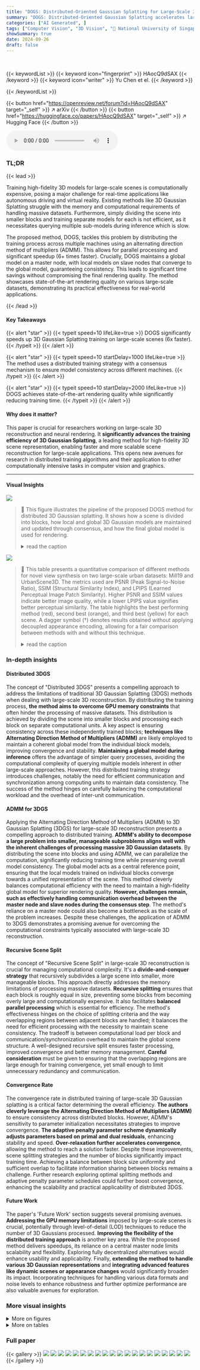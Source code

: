 ```yaml
---
title: "DOGS: Distributed-Oriented Gaussian Splatting for Large-Scale 3D Reconstruction  Via Gaussian Consensus"
summary: "DOGS: Distributed-Oriented Gaussian Splatting accelerates large-scale 3D reconstruction by distributing the training of 3D Gaussian Splatting models across multiple machines, achieving 6x faster train..."
categories: ["AI Generated", ]
tags: ["Computer Vision", "3D Vision", "🏢 National University of Singapore",]
showSummary: true
date: 2024-09-26
draft: false
---
```


<br>

{{< keywordList >}}
{{< keyword icon="fingerprint" >}} HAocQ9dSAX {{< /keyword >}}
{{< keyword icon="writer" >}} Yu Chen et el. {{< /keyword >}}
 
{{< /keywordList >}}

{{< button href="https://openreview.net/forum?id=HAocQ9dSAX" target="_self" >}}
↗ arXiv
{{< /button >}}
{{< button href="https://huggingface.co/papers/HAocQ9dSAX" target="_self" >}}
↗ Hugging Face
{{< /button >}}



<audio controls>
    <source src="https://ai-paper-reviewer.com/HAocQ9dSAX/podcast.wav" type="audio/wav">
    Your browser does not support the audio element.
</audio>


### TL;DR


{{< lead >}}

Training high-fidelity 3D models for large-scale scenes is computationally expensive, posing a major challenge for real-time applications like autonomous driving and virtual reality.  Existing methods like 3D Gaussian Splatting struggle with the memory and computational requirements of handling massive datasets.  Furthermore, simply dividing the scene into smaller blocks and training separate models for each is not efficient, as it necessitates querying multiple sub-models during inference which is slow. 



The proposed method, DOGS, tackles this problem by distributing the training process across multiple machines using an alternating direction method of multipliers (ADMM). This allows for parallel processing and significant speedup (6+ times faster).  Crucially, DOGS maintains a global model on a master node, with local models on slave nodes that converge to the global model, guaranteeing consistency.  This leads to significant time savings without compromising the final rendering quality. The method showcases state-of-the-art rendering quality on various large-scale datasets, demonstrating its practical effectiveness for real-world applications.

{{< /lead >}}


#### Key Takeaways

{{< alert "star" >}}
{{< typeit speed=10 lifeLike=true >}} DOGS significantly speeds up 3D Gaussian Splatting training on large-scale scenes (6x faster). {{< /typeit >}}
{{< /alert >}}

{{< alert "star" >}}
{{< typeit speed=10 startDelay=1000 lifeLike=true >}} The method uses a distributed training strategy with a consensus mechanism to ensure model consistency across different machines. {{< /typeit >}}
{{< /alert >}}

{{< alert "star" >}}
{{< typeit speed=10 startDelay=2000 lifeLike=true >}} DOGS achieves state-of-the-art rendering quality while significantly reducing training time. {{< /typeit >}}
{{< /alert >}}

#### Why does it matter?
This paper is crucial for researchers working on large-scale 3D reconstruction and neural rendering.  It **significantly advances the training efficiency of 3D Gaussian Splatting**, a leading method for high-fidelity 3D scene representation, enabling faster and more scalable scene reconstruction for large-scale applications. This opens new avenues for research in distributed training algorithms and their application to other computationally intensive tasks in computer vision and graphics.

------
#### Visual Insights



![](https://ai-paper-reviewer.com/HAocQ9dSAX/figures_0_1.jpg)

> 🔼 This figure illustrates the pipeline of the proposed DOGS method for distributed 3D Gaussian splatting.  It shows how a scene is divided into blocks, how local and global 3D Gaussian models are maintained and updated through consensus, and how the final global model is used for rendering.
> <details>
> <summary>read the caption</summary>
> Figure 2: The pipeline of our distributed 3D Gaussian Splatting method. 1) We first split the scene into K blocks with similar sizes. Each block is extended to a larger size to construct overlapping parts. 2) Subsequently, we assign views and points into different blocks. The shared local 3D Gaussians (connected by solid lines in the figure) are a copy of the global 3D Gaussians. 3) The local 3D Gaussians are then collected and averaged to the global 3D Gaussians in each consensus step, and the global 3D Gaussians are shared with each block before training all blocks. 4) Finally, we use the final global 3D Gaussians to synthesize novel views.
> </details>





![](https://ai-paper-reviewer.com/HAocQ9dSAX/tables_7_1.jpg)

> 🔼 This table presents a quantitative comparison of different methods for novel view synthesis on two large-scale urban datasets: Mill19 and UrbanScene3D.  The metrics used are PSNR (Peak Signal-to-Noise Ratio), SSIM (Structural Similarity Index), and LPIPS (Learned Perceptual Image Patch Similarity).  Higher PSNR and SSIM values indicate better image quality, while a lower LPIPS value signifies better perceptual similarity.  The table highlights the best performing method (red), second best (orange), and third best (yellow) for each scene.  A dagger symbol (†) denotes results obtained without applying decoupled appearance encoding, allowing for a fair comparison between methods with and without this technique.
> <details>
> <summary>read the caption</summary>
> Table 1: Quantitative results of novel view synthesis on Mill19 [51] dataset and Urban-Scene3D [29] dataset. ↑: higher is better, ↓: lower is better. The red, orange and yellow colors respectively denote the best, the second best, and the third best results. † denotes without applying the decoupled appearance encoding.
> </details>





### In-depth insights


#### Distributed 3DGS
The concept of "Distributed 3DGS" presents a compelling approach to address the limitations of traditional 3D Gaussian Splatting (3DGS) methods when dealing with large-scale 3D reconstruction.  By distributing the training process, **the method aims to overcome GPU memory constraints** that often hinder the processing of massive datasets. This distribution is achieved by dividing the scene into smaller blocks and processing each block on separate computational units. A key aspect is ensuring consistency across these independently trained blocks; **techniques like Alternating Direction Method of Multipliers (ADMM)** are likely employed to maintain a coherent global model from the individual block models, improving convergence and stability.  **Maintaining a global model during inference** offers the advantage of simpler query processes, avoiding the computational complexity of querying multiple models inherent in other large-scale approaches. However, this distributed training strategy introduces challenges, notably the need for efficient communication and synchronization among computing units to maintain data consistency. The success of the method hinges on carefully balancing the computational workload and the overhead of inter-unit communication.

#### ADMM for 3DGS
Applying the Alternating Direction Method of Multipliers (ADMM) to 3D Gaussian Splatting (3DGS) for large-scale 3D reconstruction presents a compelling approach to distributed training.  **ADMM's ability to decompose a large problem into smaller, manageable subproblems aligns well with the inherent challenges of processing massive 3D Gaussian datasets**. By distributing the scene into blocks and using ADMM, we can parallelize the computation, significantly reducing training time while preserving overall model consistency. The global model acts as a central reference point, ensuring that the local models trained on individual blocks converge towards a unified representation of the scene. This method cleverly balances computational efficiency with the need to maintain a high-fidelity global model for superior rendering quality. **However, challenges remain, such as effectively handling communication overhead between the master node and slave nodes during the consensus step**. The method's reliance on a master node could also become a bottleneck as the scale of the problem increases. Despite these challenges, the application of ADMM to 3DGS demonstrates a promising avenue for overcoming the computational constraints typically associated with large-scale 3D reconstruction.

#### Recursive Scene Split
The concept of "Recursive Scene Split" in large-scale 3D reconstruction is crucial for managing computational complexity.  It's a **divide-and-conquer strategy** that recursively subdivides a large scene into smaller, more manageable blocks.  This approach directly addresses the memory limitations of processing massive datasets. **Recursive splitting** ensures that each block is roughly equal in size, preventing some blocks from becoming overly large and computationally expensive.  It also facilitates **balanced parallel processing** which is essential for efficiency. The method's effectiveness hinges on the choice of splitting criteria and the way overlapping regions between adjacent blocks are handled; it balances the need for efficient processing with the necessity to maintain scene consistency. The tradeoff is between computational load per block and communication/synchronization overhead to maintain the global scene structure.  A well-designed recursive split ensures faster processing, improved convergence and better memory management.  **Careful consideration** must be given to ensuring that the overlapping regions are large enough for training convergence, yet small enough to limit unnecessary redundancy and communication.

#### Convergence Rate
The convergence rate in distributed training of large-scale 3D Gaussian splatting is a critical factor determining the overall efficiency.  **The authors cleverly leverage the Alternating Direction Method of Multipliers (ADMM)** to ensure consistency across distributed blocks. However, ADMM's sensitivity to parameter initialization necessitates strategies to improve convergence.  **The adaptive penalty parameter scheme dynamically adjusts parameters based on primal and dual residuals**, enhancing stability and speed.  **Over-relaxation further accelerates convergence**, allowing the method to reach a solution faster.  Despite these improvements, scene splitting strategies and the number of blocks significantly impact training time. Achieving a balance between block size uniformity and sufficient overlap to facilitate information sharing between blocks remains a challenge.  Further research exploring optimal splitting methods and adaptive penalty parameter schedules could further boost convergence, enhancing the scalability and practical applicability of distributed 3DGS.

#### Future Work
The paper's 'Future Work' section suggests several promising avenues.  **Addressing the GPU memory limitations** imposed by large-scale scenes is crucial, potentially through level-of-detail (LOD) techniques to reduce the number of 3D Gaussians processed.  **Improving the flexibility of the distributed training approach** is another key area. While the proposed method delivers speedups, its reliance on a central master node limits scalability and flexibility. Exploring fully decentralized alternatives would enhance usability and applicability. Finally,  **extending the method to handle various 3D Gaussian representations** and **integrating advanced features like dynamic scenes or appearance changes** would significantly broaden its impact.  Incorporating techniques for handling various data formats and noise levels to enhance robustness and further optimize performance are also valuable avenues for exploration.


### More visual insights

<details>
<summary>More on figures
</summary>


![](https://ai-paper-reviewer.com/HAocQ9dSAX/figures_3_1.jpg)

> 🔼 This figure illustrates the pipeline of the proposed DOGS method.  The scene is first split into K blocks with overlapping regions.  Each block has its own set of local 3D Gaussians.  During training, these local 3D Gaussians are iteratively updated, and their averages are used to update a global 3D Gaussian model.  The global model is then shared with all blocks to maintain consistency. After training, only the global model is used for rendering novel views.
> <details>
> <summary>read the caption</summary>
> Figure 2: The pipeline of our distributed 3D Gaussian Splatting method. 1) We first split the scene into K blocks with similar sizes. Each block is extended to a larger size to construct overlapping parts. 2) Subsequently, we assign views and points into different blocks. The shared local 3D Gaussians (connected by solid lines in the figure) are a copy of the global 3D Gaussians. 3) The local 3D Gaussians are then collected and averaged to the global 3D Gaussians in each consensus step, and the global 3D Gaussians are shared with each block before training all blocks. 4) Finally, we use the final global 3D Gaussians to synthesize novel views.
> </details>



![](https://ai-paper-reviewer.com/HAocQ9dSAX/figures_5_1.jpg)

> 🔼 This figure illustrates the steps involved in the distributed 3D Gaussian Splatting process.  The scene is first divided into K blocks with overlapping regions to ensure data consistency between neighboring blocks. Views and points are assigned to their respective blocks.  Then, a global 3D Gaussian model is maintained on a master node. Local models are updated iteratively. Local 3D Gaussians are shared and averaged to update the global model, which is then re-distributed. Finally, only the global model is used for rendering.
> <details>
> <summary>read the caption</summary>
> Figure 2: The pipeline of our distributed 3D Gaussian Splatting method. 1) We first split the scene into K blocks with similar sizes. Each block is extended to a larger size to construct overlapping parts. 2) Subsequently, we assign views and points into different blocks. The shared local 3D Gaussians (connected by solid lines in the figure) are a copy of the global 3D Gaussians. 3) The local 3D Gaussians are then collected and averaged to the global 3D Gaussians in each consensus step, and the global 3D Gaussians are shared with each block before training all blocks. 4) Finally, we use the final global 3D Gaussians to synthesize novel views.
> </details>



![](https://ai-paper-reviewer.com/HAocQ9dSAX/figures_7_1.jpg)

> 🔼 This figure shows a comparison of the results obtained using the proposed DOGS method and the original 3D Gaussian Splatting (3D GS) method for 3D reconstruction on the large-scale UrbanScene3D dataset. The top row displays the 3D Gaussian primitives used to represent the scene, showing 8.27 million primitives in the DOGS method. The bottom row shows rendered images generated from those primitives, highlighting the improved rendering quality achieved using the DOGS method. The figure demonstrates that the DOGS method significantly accelerates the training process of 3D GS while maintaining high rendering quality. 
> <details>
> <summary>read the caption</summary>
> Figure 1: DOGS accelerates 3D GS training on large-scale UrbanScene3D dataset [29] by 6+ times with better rendering quality. Top: 3D Gaussian primitives (8.27M); Bottom: rendered images.
> </details>



![](https://ai-paper-reviewer.com/HAocQ9dSAX/figures_8_1.jpg)

> 🔼 This figure shows the results of applying the DOGS method to the UrbanScene3D dataset.  The top row displays 8.27 million 3D Gaussian primitives that represent the 3D scene reconstructed by DOGS. The bottom row shows the rendered images generated from these primitives, demonstrating the high-fidelity rendering quality achieved by the method.  The caption highlights that DOGS accelerates the training process by more than 6 times compared to standard 3D Gaussian Splatting.
> <details>
> <summary>read the caption</summary>
> Figure 1: DOGS accelerates 3D GS training on large-scale UrbanScene3D dataset [29] by 6+ times with better rendering quality. Top: 3D Gaussian primitives (8.27M); Bottom: rendered images.
> </details>



![](https://ai-paper-reviewer.com/HAocQ9dSAX/figures_9_1.jpg)

> 🔼 This figure shows the results of applying DOGS to the UrbanScene3D dataset.  The top row displays 8.27 million 3D Gaussian primitives used to represent the scene. The bottom row shows rendered images generated from these primitives, highlighting the improved rendering quality achieved by DOGS.  The caption also emphasizes that DOGS speeds up training by more than 6 times compared to the original 3D Gaussian Splatting method.
> <details>
> <summary>read the caption</summary>
> Figure 1: DOGS accelerates 3D GS training on large-scale UrbanScene3D dataset [29] by 6+ times with better rendering quality. Top: 3D Gaussian primitives (8.27M); Bottom: rendered images.
> </details>



![](https://ai-paper-reviewer.com/HAocQ9dSAX/figures_9_2.jpg)

> 🔼 This figure shows the results of an ablation study comparing different versions of the DOGS method.  The top row displays rendered images, while the bottom row shows the corresponding depth maps. The variations compared include versions without consensus (w.o. CS), without self-adaptation (w.o. SD), without over-relaxation (w.o. OR), and the full model. Red boxes highlight areas where differences are most apparent.
> <details>
> <summary>read the caption</summary>
> Figure 7: Ablation study of our method. Top: rendered images; Bottom: rendered depths.
> </details>



![](https://ai-paper-reviewer.com/HAocQ9dSAX/figures_9_3.jpg)

> 🔼 This figure shows a comparison of the results with and without the consensus step. The red boxes highlight the areas near the boundary between blocks. The results without consensus steps show obvious artifacts near the boundary, which indicates that the consensus step is important for ensuring the consistency of the global 3D Gaussian model.
> <details>
> <summary>read the caption</summary>
> Figure 8: Importance of the consensus step.
> </details>



![](https://ai-paper-reviewer.com/HAocQ9dSAX/figures_17_1.jpg)

> 🔼 This figure presents a qualitative comparison of the proposed DOGS method against several state-of-the-art methods, including Mega-NeRF, Switch-NeRF, and the original 3D GS, on various scenes.  Green circles highlight areas for closer examination. The comparison focuses on the visual quality of novel view synthesis, showing the superior detail and clarity achieved by the proposed method.  It demonstrates the impact of distributed training and consensus on large-scale scenes.
> <details>
> <summary>read the caption</summary>
> Figure 10: More qualitative comparisons of our method and state-of-the-art methods.
> </details>



![](https://ai-paper-reviewer.com/HAocQ9dSAX/figures_17_2.jpg)

> 🔼 This figure illustrates the pipeline of the DOGS method.  It shows how the scene is divided into blocks, local and global 3D Gaussian models are trained and updated in an alternating fashion using ADMM, and finally, how only the global model is used for inference. The figure highlights the key steps: scene splitting, Gaussian sharing, consensus, and synthesis.
> <details>
> <summary>read the caption</summary>
> Figure 2: The pipeline of our distributed 3D Gaussian Splatting method. 1) We first split the scene into K blocks with similar sizes. Each block is extended to a larger size to construct overlapping parts. 2) Subsequently, we assign views and points into different blocks. The shared local 3D Gaussians (connected by solid lines in the figure) are a copy of the global 3D Gaussians. 3) The local 3D Gaussians are then collected and averaged to the global 3D Gaussians in each consensus step, and the global 3D Gaussians are shared with each block before training all blocks. 4) Finally, we use the final global 3D Gaussians to synthesize novel views.
> </details>



![](https://ai-paper-reviewer.com/HAocQ9dSAX/figures_18_1.jpg)

> 🔼 This figure illustrates the pipeline of the DOGS method for distributed 3D Gaussian splatting.  It shows how the scene is divided into blocks, how local and global 3D Gaussian models are maintained and updated through consensus, and how the final global model is used for rendering.
> <details>
> <summary>read the caption</summary>
> Figure 2: The pipeline of our distributed 3D Gaussian Splatting method. 1) We first split the scene into K blocks with similar sizes. Each block is extended to a larger size to construct overlapping parts. 2) Subsequently, we assign views and points into different blocks. The shared local 3D Gaussians (connected by solid lines in the figure) are a copy of the global 3D Gaussians. 3) The local 3D Gaussians are then collected and averaged to the global 3D Gaussians in each consensus step, and the global 3D Gaussians are shared with each block before training all blocks. 4) Finally, we use the final global 3D Gaussians to synthesize novel views.
> </details>



</details>




<details>
<summary>More on tables
</summary>


![](https://ai-paper-reviewer.com/HAocQ9dSAX/tables_7_2.jpg)
> 🔼 This table presents a quantitative comparison of different methods for novel view synthesis on the Mill19 and UrbanScene3D datasets.  It shows the training time, the number of final 3D Gaussian points, the memory used during training and the frames per second (FPS) achieved during evaluation.  The results help to assess the efficiency and quality of various methods in reconstructing and rendering large-scale scenes.
> <details>
> <summary>read the caption</summary>
> Table 2: Quantitative results of novel view synthesis on Mill19 dataset and UrbanScene3D dataset. We present the training time (hh:mm), the number of final points (106), the allocated memory (GB), and the framerate (FPS) during evaluation. † denotes without applying the decoupled appearance encoding.
> </details>

![](https://ai-paper-reviewer.com/HAocQ9dSAX/tables_8_1.jpg)
> 🔼 This table presents a quantitative comparison of the proposed DOGS method against several state-of-the-art methods for novel view synthesis on the MatrixCity dataset.  It shows the PSNR, SSIM, and LPIPS metrics for both aerial and street views, along with training time, the number of points used in the final model, memory usage, and frames per second (FPS).  Higher PSNR and SSIM values, and lower LPIPS values indicate better performance. The table also highlights the best-performing method for each metric in each scene type with color-coding.
> <details>
> <summary>read the caption</summary>
> Table 3: Quantitative results of novel view synthesis on the MatrixCity [24] dataset. ↑: higher is better, ↓: lower is better. The red, orange and yellow colors respectively denote the best, the second best, and the third best results.
> </details>

![](https://ai-paper-reviewer.com/HAocQ9dSAX/tables_8_2.jpg)
> 🔼 This table presents the ablation study of the proposed DOGS method.  It shows the quantitative results (PSNR, SSIM, LPIPS) of novel view synthesis on the Mill19 and UrbanScene3D datasets when different components of the method are removed.  The results are compared against the full model, showing the impact of the 3D Gaussian consensus (CS), self-adaptive penalty parameters (SD), and over-relaxation (OR) on the overall performance.
> <details>
> <summary>read the caption</summary>
> Table 4: Ablation study of our method.
> </details>

![](https://ai-paper-reviewer.com/HAocQ9dSAX/tables_15_1.jpg)
> 🔼 This table presents a quantitative comparison of different methods for novel view synthesis on two large-scale urban datasets: Mill19 and UrbanScene3D.  The metrics used are PSNR, SSIM, and LPIPS.  The table highlights the best performing method (DOGS) across various scenes within each dataset, indicating superior performance in terms of image quality.  The notation for higher is better and lower is better is provided, along with color-coding to visually represent ranking of performance. The note indicates that some results exclude the decoupled appearance encoding technique.
> <details>
> <summary>read the caption</summary>
> Table 1: Quantitative results of novel view synthesis on Mill19 [51] dataset and Urban-Scene3D [29] dataset. ↑: higher is better, ↓: lower is better. The red, orange and yellow colors respectively denote the best, the second best, and the third best results. † denotes without applying the decoupled appearance encoding.
> </details>

![](https://ai-paper-reviewer.com/HAocQ9dSAX/tables_16_1.jpg)
> 🔼 This table presents a quantitative comparison of different methods for novel view synthesis on two large-scale datasets (Mill19 and UrbanScene3D).  It shows the training time, the number of 3D Gaussian points used in the final model, the memory used (in GB), and the rendering speed (frames per second) achieved by each method. The results highlight the efficiency and quality of DOGS compared to other state-of-the-art techniques.
> <details>
> <summary>read the caption</summary>
> Table 2: Quantitative results of novel view synthesis on Mill19 dataset and UrbanScene3D dataset. We present the training time (hh:mm), the number of final points (10<sup>6</sup>), the allocated memory (GB), and the framerate (FPS) during evaluation. † denotes without applying the decoupled appearance encoding.
> </details>

</details>




### Full paper

{{< gallery >}}
<img src="https://ai-paper-reviewer.com/HAocQ9dSAX/1.png" class="grid-w50 md:grid-w33 xl:grid-w25" />
<img src="https://ai-paper-reviewer.com/HAocQ9dSAX/2.png" class="grid-w50 md:grid-w33 xl:grid-w25" />
<img src="https://ai-paper-reviewer.com/HAocQ9dSAX/3.png" class="grid-w50 md:grid-w33 xl:grid-w25" />
<img src="https://ai-paper-reviewer.com/HAocQ9dSAX/4.png" class="grid-w50 md:grid-w33 xl:grid-w25" />
<img src="https://ai-paper-reviewer.com/HAocQ9dSAX/5.png" class="grid-w50 md:grid-w33 xl:grid-w25" />
<img src="https://ai-paper-reviewer.com/HAocQ9dSAX/6.png" class="grid-w50 md:grid-w33 xl:grid-w25" />
<img src="https://ai-paper-reviewer.com/HAocQ9dSAX/7.png" class="grid-w50 md:grid-w33 xl:grid-w25" />
<img src="https://ai-paper-reviewer.com/HAocQ9dSAX/8.png" class="grid-w50 md:grid-w33 xl:grid-w25" />
<img src="https://ai-paper-reviewer.com/HAocQ9dSAX/9.png" class="grid-w50 md:grid-w33 xl:grid-w25" />
<img src="https://ai-paper-reviewer.com/HAocQ9dSAX/10.png" class="grid-w50 md:grid-w33 xl:grid-w25" />
<img src="https://ai-paper-reviewer.com/HAocQ9dSAX/11.png" class="grid-w50 md:grid-w33 xl:grid-w25" />
<img src="https://ai-paper-reviewer.com/HAocQ9dSAX/12.png" class="grid-w50 md:grid-w33 xl:grid-w25" />
<img src="https://ai-paper-reviewer.com/HAocQ9dSAX/13.png" class="grid-w50 md:grid-w33 xl:grid-w25" />
<img src="https://ai-paper-reviewer.com/HAocQ9dSAX/14.png" class="grid-w50 md:grid-w33 xl:grid-w25" />
<img src="https://ai-paper-reviewer.com/HAocQ9dSAX/15.png" class="grid-w50 md:grid-w33 xl:grid-w25" />
<img src="https://ai-paper-reviewer.com/HAocQ9dSAX/16.png" class="grid-w50 md:grid-w33 xl:grid-w25" />
<img src="https://ai-paper-reviewer.com/HAocQ9dSAX/17.png" class="grid-w50 md:grid-w33 xl:grid-w25" />
<img src="https://ai-paper-reviewer.com/HAocQ9dSAX/18.png" class="grid-w50 md:grid-w33 xl:grid-w25" />
<img src="https://ai-paper-reviewer.com/HAocQ9dSAX/19.png" class="grid-w50 md:grid-w33 xl:grid-w25" />
<img src="https://ai-paper-reviewer.com/HAocQ9dSAX/20.png" class="grid-w50 md:grid-w33 xl:grid-w25" />
{{< /gallery >}}
